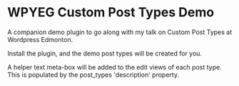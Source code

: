 # WPYEG Custom Post Types Demo
A companion demo plugin to go along with my talk on Custom Post Types at Wordpress Edmonton.

Install the plugin, and the demo post types will be created for you.

A helper text meta-box will be added to the edit views of each post type. This is populated by the post_types 'description' property.
